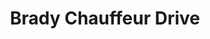 ---
title: "Brady Chauffeur Drive"
address: "14 Greenlea Place, Terenure, Dublin, Co. Dublin, D 6w"
tel: "+353 (0)14 92 0897"
county: "Dublin"
category: "Chauffeur Services"
type: "Content"
lat: "53.311031341552734"
lng: "-6.2894392013549805"
---